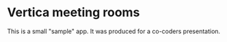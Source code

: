 # Vertica meeting rooms

This is a small "sample" app. It was produced for a co-coders presentation.